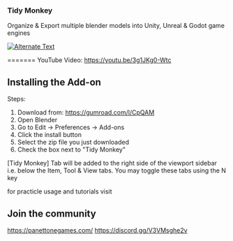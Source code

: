### Tidy Monkey ###
Organize & Export multiple blender models into Unity, Unreal & Godot game engines

[![Alternate Text]({https://panettonegames.files.wordpress.com/2021/05/tidymonkey-1.gif})]({https://youtu.be/3g1JKg0-Wtc} "Tidy Monkey")



=======
YouTube Video:
https://youtu.be/3g1JKg0-Wtc

## Installing the Add-on ##
Steps:
1. Download from: https://gumroad.com/l/CpQAM
2. Open Blender
3. Go to Edit -> Preferences -> Add-ons
4. Click the install button
5. Select the zip file you just downloaded
6. Check the box next to "Tidy Monkey"

[Tidy Monkey] Tab will be added to the right side of the viewport sidebar i.e. below the Item, Tool & View tabs. You may toggle these tabs using the N key

for practicle usage and tutorials visit 

## Join the community ##
https://panettonegames.com/
https://discord.gg/V3VMsghe2v



